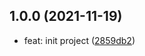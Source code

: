 ## 1.0.0 (2021-11-19)

* feat: init project ([2859db2](https://github.com/JS-mark/vite-plugin-mdebug/commit/2859db2))
